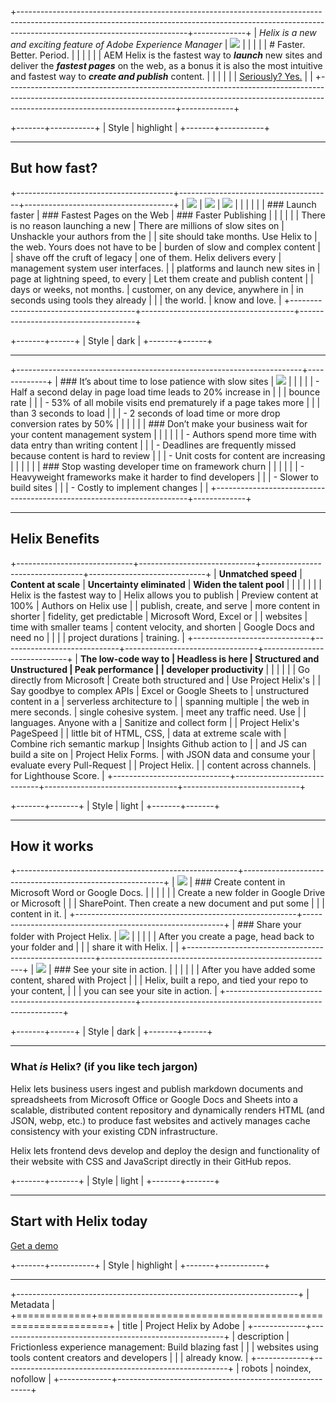 +------------------------------------------------------------------------------------------------------------------------------------------------------------------------------------------------------+-------------+
| _Helix is a new and exciting feature of Adobe Experience Manager_                                                                                                                                    | ![][image0] |
|                                                                                                                                                                                                      |             |
| # Faster. Better. Period.                                                                                                                                                                            |             |
|                                                                                                                                                                                                      |             |
| AEM Helix is the fastest way to **_launch_** new sites and deliver the **_fastest pages_** on the web, as a bonus it is also the most intuitive and fastest way to **_create and publish_** content. |             |
|                                                                                                                                                                                                      |             |
| [Seriously? Yes.](#but-how-fast)                                                                                                                                                                     |             |
+------------------------------------------------------------------------------------------------------------------------------------------------------------------------------------------------------+-------------+

+-------+-----------+
| Style | highlight |
+-------+-----------+

---

## But how fast?

+---------------------------------------+--------------------------------------+-------------------------------------+
| ![][image1]                           | ![][image2]                          | ![][image3]                         |
|                                       |                                      |                                     |
| ### Launch faster                     | ### Fastest Pages on the Web         | ### Faster Publishing               |
|                                       |                                      |                                     |
| There is no reason launching a new    | There are millions of slow sites on  | Unshackle your authors from the     |
| site should take months. Use Helix to | the web. Yours does not have to be   | burden of slow and complex content  |
| shave off the cruft of legacy         | one of them. Helix delivers every    | management system user interfaces.  |
| platforms and launch new sites in     | page at lightning speed, to every    | Let them create and publish content |
| days or weeks, not months.            | customer, on any device, anywhere in | in seconds using tools they already |
|                                       | the world.                           | know and love.                      |
+---------------------------------------+--------------------------------------+-------------------------------------+

+-------+------+
| Style | dark |
+-------+------+

---

+-----------------------------------------------------------------------+-------------+
| ### It’s about time to lose patience with slow sites                  | ![][image4] |
|                                                                       |             |
| -   Half a second delay in page load time leads to 20% increase in    |             |
|     bounce rate                                                       |             |
| -   53% of all mobile visits end prematurely if a page takes more     |             |
|     than 3 seconds to load                                            |             |
| -   2 seconds of load time or more drop conversion rates by 50%       |             |
|                                                                       |             |
| ### Don’t make your business wait for your content management system  |             |
|                                                                       |             |
| -   Authors spend more time with data entry than writing content      |             |
| -   Deadlines are frequently missed because content is hard to review |             |
| -   Unit costs for content are increasing                             |             |
|                                                                       |             |
| ### Stop wasting developer time on framework churn                    |             |
|                                                                       |             |
| -   Heavyweight frameworks make it harder to find developers          |             |
| -   Slower to build sites                                             |             |
| -   Costly to implement changes                                       |             |
+-----------------------------------------------------------------------+-------------+

---

## Helix Benefits

+-----------------------------+-----------------------------+---------------------------------+-----------------------------+
| **Unmatched speed**         | **Content at scale**        | **Uncertainty eliminated**      | **Widen the talent pool**   |
|                             |                             |                                 |                             |
| Helix is the fastest way to | Helix allows you to publish | Preview content at 100%         | Authors on Helix use        |
| publish, create, and serve  | more content in shorter     | fidelity, get predictable       | Microsoft Word, Excel or    |
| websites                    | time with smaller teams     | content velocity, and shorten   | Google Docs and need no     |
|                             |                             | project durations               | training.                   |
+-----------------------------+-----------------------------+---------------------------------+-----------------------------+
| **The low-code way to       | **Headless is here**        | **Structured and Unstructured** | **Peak performance**        |
| developer productivity**    |                             |                                 |                             |
|                             | Go directly from Microsoft  | Create both structured and      | Use Project Helix's         |
| Say goodbye to complex APIs | Excel or Google Sheets to   | unstructured content in a       | serverless architecture to  |
| spanning multiple           | the web in mere seconds.    | single cohesive system.         | meet any traffic need. Use  |
| languages. Anyone with a    | Sanitize and collect form   |                                 | Project Helix's PageSpeed   |
| little bit of HTML, CSS,    | data at extreme scale with  | Combine rich semantic markup    | Insights Github action to   |
| and JS can build a site on  | Project Helix Forms.        | with JSON data and consume your | evaluate every Pull-Request |
| Project Helix.              |                             | content across channels.        | for Lighthouse Score.       |
+-----------------------------+-----------------------------+---------------------------------+-----------------------------+

+-------+-------+
| Style | light |
+-------+-------+

---

## How it works

+-------------------------------------------------------+----------------------------------------------------------+
| ![][image5]                                           | ### Create content in Microsoft Word or Google Docs.     |
|                                                       |                                                          |
|                                                       | Create a new folder in Google Drive or Microsoft         |
|                                                       | SharePoint. Then create a new document and put some      |
|                                                       | content in it.                                           |
+-------------------------------------------------------+----------------------------------------------------------+
| ### Share your folder with Project Helix.             | ![][image6]                                              |
|                                                       |                                                          |
| After you create a page, head back to your folder and |                                                          |
| share it with Helix.                                  |                                                          |
+-------------------------------------------------------+----------------------------------------------------------+
| ![][image7]                                           | ### See your site in action.                             |
|                                                       |                                                          |
|                                                       | After you have added some content, shared with Project   |
|                                                       | Helix, built a repo, and tied your repo to your content, |
|                                                       | you can see your site in action.                         |
+-------------------------------------------------------+----------------------------------------------------------+

+-------+------+
| Style | dark |
+-------+------+

---

### What _is_ Helix? (if you like tech jargon)

Helix lets business users ingest and publish markdown documents and spreadsheets from Microsoft Office or Google Docs and Sheets into a scalable, distributed content repository and dynamically renders HTML (and JSON, webp, etc.) to produce fast websites and actively manages cache consistency with your existing CDN infrastructure.

Helix lets frontend devs develop and deploy the design and functionality of their website with CSS and JavaScript directly in their GitHub repos.

+-------+-------+
| Style | light |
+-------+-------+

---

## Start with Helix today

[Get a demo](/business/demo)

+-------+-----------+
| Style | highlight |
+-------+-----------+

---

+----------------------------------------------------------------------+
| Metadata                                                             |
+=============+========================================================+
| title       | Project Helix by Adobe                                 |
+-------------+--------------------------------------------------------+
| description | Frictionless experience management: Build blazing fast |
|             | websites using tools content creators and developers   |
|             | already know.                                          |
+-------------+--------------------------------------------------------+
| robots      | noindex, nofollow                                      |
+-------------+--------------------------------------------------------+

[image0]: ./media_11150c400cabf67c6baeb1d92d2adf99ab8941fb7.png?width=750&format=png&optimize=medium

[image1]: ./media_102865949ac0b99cb9d73fe618ef550baa6736c1c.png?width=750&format=png&optimize=medium

[image2]: ./media_19c6083921baecadc2b3e9bbfeef786934a3997ba.png?width=750&format=png&optimize=medium

[image3]: ./media_17e5bea57c976d30ae9c77e8cb0b5863cc5882f81.png?width=750&format=png&optimize=medium

[image4]: ./media_1748ef54e01ead0d3a8f5b24f7dc3ae3ab40de9e6.png?width=750&format=png&optimize=medium

[image5]: ./media_1d880e70c58ce53f10feeddfa2ddb0df91c27f6ad.png?width=750&format=png&optimize=medium

[image6]: ./media_1b8ff9e1931834386254be2c49c4424210fb0988c.png?width=750&format=png&optimize=medium

[image7]: ./media_1b5d4ed769249aadccd584894ceff3b1b0439747e.png?width=750&format=png&optimize=medium

